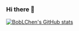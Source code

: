 ### Hi there 👋

[![BobLChen's GitHub stats](https://github-readme-stats.vercel.app/api?username=BobLChen)](https://github.com/anuraghazra/github-readme-stats)

<!--
**BobLChen/BobLChen** is a ✨ _special_ ✨ repository because its `README.md` (this file) appears on your GitHub profile.

Here are some ideas to get you started:

- 🔭 I’m currently working on ...
- 🌱 I’m currently learning ...
- 👯 I’m looking to collaborate on ...
- 🤔 I’m looking for help with ...
- 💬 Ask me about ...
- 📫 How to reach me: ...
- 😄 Pronouns: ...
- ⚡ Fun fact: ...
-->
